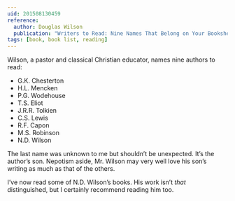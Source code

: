 ```yaml
---
uid: 201508130459
reference: 
  author: Douglas Wilson
  publication: "Writers to Read: Nine Names That Belong on Your Bookshelf"
tags: [book, book list, reading]
---
```


Wilson, a pastor and classical Christian educator, names nine authors to read:

- G.K. Chesterton
- H.L. Mencken
- P.G. Wodehouse
- T.S. Eliot
- J.R.R. Tolkien
- C.S. Lewis
- R.F. Capon
- M.S. Robinson
- N.D. Wilson

The last name was unknown to me but shouldn’t be unexpected. It’s the author’s son. Nepotism aside, Mr. Wilson may very well love his son’s writing as much as that of the others.

I’ve now read some of N.D. Wilson’s books. His work isn’t *that* distinguished, but I certainly recommend reading him too.
